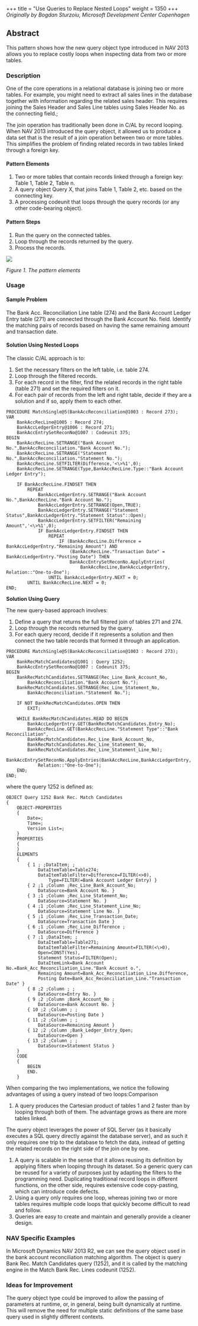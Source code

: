 +++
title = "Use Queries to Replace Nested Loops"
weight = 1350
+++
_Originally by Bogdan Sturzoiu, Microsoft Development Center Copenhagen_

## Abstract

This pattern shows how the new query object type introduced in NAV 2013 allows you to replace costly loops when inspecting data from two or more tables.

### Description

One of the core operations in a relational database is joining two or more tables. For example, you might need to extract all sales lines in the database together with information regarding the related sales header. This requires joining the Sales Header and Sales Line tables using Sales Header No. as the connecting field.;

The join operation has traditionally been done in C/AL by record looping. When NAV 2013 introduced the query object, it allowed us to produce a data set that is the result of a join operation between two or more tables. This simplifies the problem of finding related records in two tables linked through a foreign key. 

#### Pattern Elements

1. Two or more tables that contain records linked through a foreign key: Table 1, Table 2, Table n.
2. A query object Query X, that joins Table 1, Table 2, etc. based on the connecting key.
3. A processing codeunit that loops through the query records (or any other code-bearing object).

#### Pattern Steps

1. Run the query on the connected tables.
2. Loop through the records returned by the query.
3. Process the records. 

[![ ][image0]][anchor0]

_Figure 1\. The pattern elements_

### Usage

#### Sample Problem

The Bank Acc. Reconciliation Line table (274) and the Bank Account Ledger Entry table (271) are connected through the Bank Account No. field. Identify the matching pairs of records based on having the same remaining amount and transaction date.

#### Solution Using Nested Loops

The classic C/AL approach is to:

1. Set the necessary filters on the left table, i.e. table 274\.
2. Loop through the filtered records.
3. For each record in the filter, find the related records in the right table (table 271) and set the required filters on it.
4. For each pair of records from the left and right table, decide if they are a solution and if so, apply them to each other.

```al
PROCEDURE MatchSingle@5(BankAccReconciliation@1003 : Record 273);
VAR
    BankAccRecLine@1005 : Record 274;
    BankAccLedgerEntry@1006 : Record 271;
    BankAccEntrySetReconNo@1007 : Codeunit 375; 
BEGIN
    BankAccRecLine.SETRANGE("Bank Account No.",BankAccReconciliation."Bank Account No.");
    BankAccRecLine.SETRANGE("Statement No.",BankAccReconciliation."Statement No.");
    BankAccRecLine.SETFILTER(Difference,'<\>%1',0);
    BankAccRecLine.SETRANGE(Type,BankAccRecLine.Type::"Bank Account Ledger Entry");

    IF BankAccRecLine.FINDSET THEN
        REPEAT
            BankAccLedgerEntry.SETRANGE("Bank Account No.",BankAccRecLine."Bank Account No.");
            BankAccLedgerEntry.SETRANGE(Open,TRUE);
            BankAccLedgerEntry.SETRANGE("Statement Status",BankAccLedgerEntry."Statement Status"::Open);
            BankAccLedgerEntry.SETFILTER("Remaining Amount",'<\>%1',0);
            IF BankAccLedgerEntry.FINDSET THEN
                REPEAT
                    IF (BankAccRecLine.Difference = BankAccLedgerEntry."Remaining Amount") AND 
                        (BankAccRecLine."Transaction Date" = BankAccLedgerEntry."Posting Date") THEN 
                        BankAccEntrySetReconNo.ApplyEntries(
                            BankAccRecLine,BankAccLedgerEntry, Relation::"One-to-One");
                UNTIL BankAccLedgerEntry.NEXT = 0;
        UNTIL BankAccRecLine.NEXT = 0;
END;
```
  
**Solution Using Query**

The new query-based approach involves:

1. Define a query that returns the full filtered join of tables 271 and 274\.
2. Loop through the records returned by the query.
3. For each query record, decide if it represents a solution and then connect the two table records that formed it through an application.

```al
PROCEDURE MatchSingle@5(BankAccReconciliation@1003 : Record 273);
VAR
    BankRecMatchCandidates@1001 : Query 1252;
    BankAccEntrySetReconNo@1007 : Codeunit 375;
BEGIN
    BankRecMatchCandidates.SETRANGE(Rec_Line_Bank_Account_No,
        BankAccReconciliation."Bank Account No.");
    BankRecMatchCandidates.SETRANGE(Rec_Line_Statement_No,
        BankAccReconciliation."Statement No.");
    
    IF NOT BankRecMatchCandidates.OPEN THEN
        EXIT;

    WHILE BankRecMatchCandidates.READ DO BEGIN 
        BankAccLedgerEntry.GET(BankRecMatchCandidates.Entry_No); 
        BankAccRecLine.GET(BankAccRecLine."Statement Type"::"Bank Reconciliation",
        BankRecMatchCandidates.Rec_Line_Bank_Account_No,
        BankRecMatchCandidates.Rec_Line_Statement_No,
        BankRecMatchCandidates.Rec_Line_Statement_Line_No);
        BankAccEntrySetReconNo.ApplyEntries(BankAccRecLine,BankAccLedgerEntry, 
            Relation::"One-to-One"); 
    END;
END;
```

where the query 1252 is defined as:

```al
OBJECT Query 1252 Bank Rec. Match Candidates
{
    OBJECT-PROPERTIES
    {
        Date=;
        Time=;
        Version List=;
    }
    PROPERTIES
    {
    }
    ELEMENTS
    {
        { 1 ; ;DataItem; ;
            DataItemTable=Table274;
            DataItemTableFilter=Difference=FILTER(<>0),
                Type=FILTER(=Bank Account Ledger Entry) }
        { 2 ;1 ;Column ;Rec_Line_Bank_Account_No;
            DataSource=Bank Account No. }
        { 3 ;1 ;Column ;Rec_Line_Statement_No;
            DataSource=Statement No. }
        { 4 ;1 ;Column ;Rec_Line_Statement_Line_No;
            DataSource=Statement Line No. }
        { 5 ;1 ;Column ;Rec_Line_Transaction_Date;
            DataSource=Transaction Date } 
        { 6 ;1 ;Column ;Rec_Line_Difference ;
            DataSource=Difference } 
        { 7 ;1 ;DataItem; ;
            DataItemTable=Table271;
            DataItemTableFilter=Remaining Amount=FILTER(<\>0),
            Open=CONST(Yes),
            Statement Status=FILTER(Open);
            DataItemLink=Bank Account No.=Bank_Acc_Reconciliation_Line."Bank Account o.",
            Remaining Amount=Bank_Acc_Reconciliation_Line.Difference,
            Posting Date=Bank_Acc_Reconciliation_Line."Transaction Date" }
        { 8 ;2 ;Column ; ;
            DataSource=Entry No. }
        { 9 ;2 ;Column ;Bank_Account_No ;
            DataSource=Bank Account No. }
        { 10 ;2 ;Column ; ;
            DataSource=Posting Date } 
        { 11 ;2 ;Column ; ;
            DataSource=Remaining Amount }
        { 12 ;2 ;Column ;Bank_Ledger_Entry_Open;
            DataSource=Open }
        { 13 ;2 ;Column ; ;
            DataSource=Statement Status } 
    }
    CODE
    {
        BEGIN
        END.
    }
```

When comparing the two implementations, we notice the following advantages of using a query instead of two loops:Comparison

1. A query produces the Cartesian product of tables 1 and 2 faster than by looping through both of them. The advantage grows as there are more tables linked.

The query object leverages the power of SQL Server (as it basically executes a SQL query directly against the database server), and as such it only requires one trip to the database to fetch the data, instead of getting the related records on the right side of the join one by one.

1. A query is scalable in the sense that it allows reusing its definition by applying filters when looping through its dataset. So a generic query can be reused for a variety of purposes just by adapting the filters to the programming need. Duplicating traditional record loops in different functions, on the other side, requires extensive code copy-pasting, which can introduce code defects.
2. Using a query only requires one loop, whereas joining two or more tables requires multiple code loops that quickly become difficult to read and follow.
3. Queries are easy to create and maintain and generally provide a cleaner design.

### NAV Specific Examples

In Microsoft Dynamics NAV 2013 R2, we can see the query object used in the bank account reconciliation matching algorithm. The object is query Bank Rec. Match Candidates query (1252), and it is called by the matching engine in the Match Bank Rec. Lines codeunit (1252).

### Ideas for Improvement

The query object type could be improved to allow the passing of parameters at runtime, or, in general, being built dynamically at runtime. This will remove the need for multiple static definitions of the same base query used in slightly different contexts.



[anchor0]: 5040.clip_5F00_image002.png


[image0]: 5040.clip_5F00_image002.png
